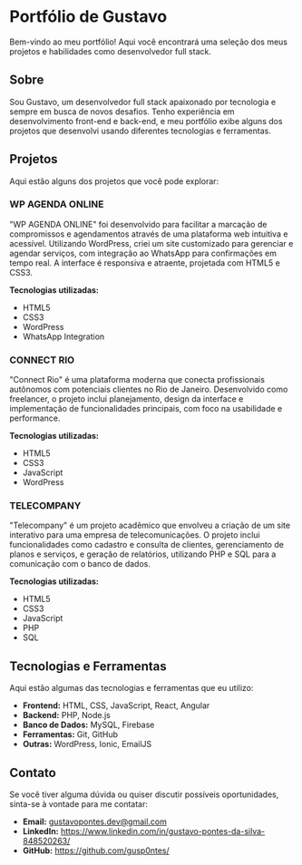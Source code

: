 # Portfólio de Gustavo

Bem-vindo ao meu portfólio! Aqui você encontrará uma seleção dos meus projetos e habilidades como desenvolvedor full stack.

## Sobre

Sou Gustavo, um desenvolvedor full stack apaixonado por tecnologia e sempre em busca de novos desafios. Tenho experiência em desenvolvimento front-end e back-end, e meu portfólio exibe alguns dos projetos que desenvolvi usando diferentes tecnologias e ferramentas.

## Projetos

Aqui estão alguns dos projetos que você pode explorar:

### WP AGENDA ONLINE
"WP AGENDA ONLINE" foi desenvolvido para facilitar a marcação de compromissos e agendamentos através de uma plataforma web intuitiva e acessível. Utilizando WordPress, criei um site customizado para gerenciar e agendar serviços, com integração ao WhatsApp para confirmações em tempo real. A interface é responsiva e atraente, projetada com HTML5 e CSS3.

**Tecnologias utilizadas:**
- HTML5
- CSS3
- WordPress
- WhatsApp Integration

### CONNECT RIO
"Connect Rio" é uma plataforma moderna que conecta profissionais autônomos com potenciais clientes no Rio de Janeiro. Desenvolvido como freelancer, o projeto inclui planejamento, design da interface e implementação de funcionalidades principais, com foco na usabilidade e performance.

**Tecnologias utilizadas:**
- HTML5
- CSS3
- JavaScript
- WordPress

### TELECOMPANY
"Telecompany" é um projeto acadêmico que envolveu a criação de um site interativo para uma empresa de telecomunicações. O projeto inclui funcionalidades como cadastro e consulta de clientes, gerenciamento de planos e serviços, e geração de relatórios, utilizando PHP e SQL para a comunicação com o banco de dados.

**Tecnologias utilizadas:**
- HTML5
- CSS3
- JavaScript
- PHP
- SQL

## Tecnologias e Ferramentas

Aqui estão algumas das tecnologias e ferramentas que eu utilizo:

- **Frontend:** HTML, CSS, JavaScript, React, Angular
- **Backend:** PHP, Node.js
- **Banco de Dados:** MySQL, Firebase
- **Ferramentas:** Git, GitHub
- **Outras:** WordPress, Ionic, EmailJS

## Contato

Se você tiver alguma dúvida ou quiser discutir possíveis oportunidades, sinta-se à vontade para me contatar:

- **Email:** gustavopontes.dev@gmail.com
- **LinkedIn:** https://www.linkedin.com/in/gustavo-pontes-da-silva-848520263/
- **GitHub:** https://github.com/gusp0ntes/

